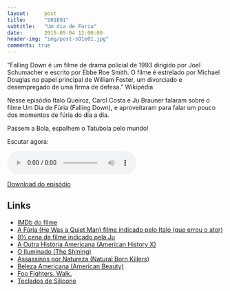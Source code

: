 ```yaml
---
layout:     post
title:      "S01E01"
subtitle:   "Um dia de Fúria"
date:       2015-05-04 12:00:00
header-img: "img/post-s01e01.jpg"
comments: true
---
```


<p>"Falling Down é um filme de drama policial de 1993 dirigido por Joel Schumacher e escrito por Ebbe Roe Smith. O filme é estrelado por Michael Douglas no papel principal de William Foster, um divorciado e desempregado de uma firma de defesa." Wikipédia</p>

<p>Nesse episódio Italo Queiroz, Carol Costa e Ju Brauner falaram sobre o filme Um Dia de Fúria (Falling Down), e aproveitaram para falar um pouco dos momentos de fúria do dia a dia.</p>

<p>Passem a Bola, espalhem o Tatubola pelo mundo!</p>

<p>Escutar agora:</p>
<audio controls>
	<source src="https://podcastmachine.com/podcasts/18465/episodes/107011/media_files/249009/download/5/file_128kb.mp3" type="audio/ogg" />
	<source src="https://podcastmachine.com/podcasts/18465/episodes/107011/media_files/249010/download/6/file_128kb.m4a" type="audio/mpeg" />
	<a href="https://podcastmachine.com/podcasts/18465/episodes/107011/media_files/249009/download/5/file_128kb.mp3">s01e01</a>
</audio>
<p>
<a href="https://podcastmachine.com/podcasts/18465/episodes/107011/media_files/249009/download/3/file_128kb.mp3">Download do episódio</a> 
</p>

<h2 class="section-heading">Links</h2>

<p>
	<ul>
		<li><a href="http://www.imdb.com/title/tt0106856/" target="_blank">IMDb do filme</a></li>
		<li><a href="http://www.imdb.com/title/tt0760311/?ref_=nv_sr_1" target="_blank">A Fúria (He Was a Quiet Man) filme indicado pelo Italo (que errou o ator)</a></li>
		<li><a href="https://www.youtube.com/watch?v=6TsElhgMeXE&feature=youtu.be" target="_blank">8½ cena de filme indicado pela Ju</a></li>
		<li><a href="http://www.imdb.com/title/tt0120586/?ref_=fn_al_tt_1" target="_blank">A Outra História Americana (American History X)</a></li>
		<li><a href="http://www.imdb.com/title/tt0081505/?ref_=fn_al_tt_1" target="_blank">O Iluminado (The Shining)</a></li>
		<li><a href="http://www.imdb.com/title/tt0110632/?ref_=fn_al_tt_1" target="_blank">Assassinos por Natureza (Natural Born Killers)</a></li>
		<li><a href="http://www.imdb.com/title/tt0169547/?ref_=fn_al_tt_1" target="_blank">Beleza Americana (American Beauty)</a></li>
		<li><a href="https://www.youtube.com/watch?v=4PkcfQtibmU" target="_blank">Foo Fighters. Walk.</a></li>
		<li><a href="http://informatica.mercadolivre.com.br/teclado-de-silicone" target="_blank">Teclados de Silicone</a></li>
	</ul>
</p>
